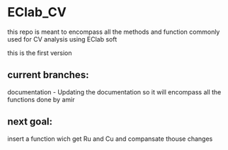 # EClab_CV
this repo is meant to encompass all the methods and function commonly used  for CV analysis using EClab soft

this is the first version

## current branches:
documentation - Updating the documentation so it will encompass all the functions
  done by amir

## next goal: 
insert a function wich get Ru and Cu and compansate thouse changes
